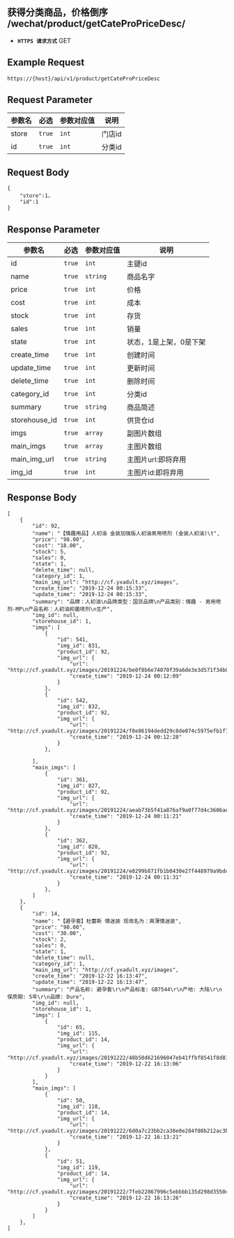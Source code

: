 ## 获得分类商品，价格倒序 /wechat/product/getCateProPriceDesc/

- **`HTTPS 请求方式`** GET

## Example Request
```
https://{host}/api/v1/product/getCateProPriceDesc
```

## Request Parameter

| 参数名       | 必选   | 参数对应值 | 说明                  |
| ------------ | ------ | ---------- | --------------------|
| store        | `true` | `int    `  | 门店id              |
| id           | `true` | `int    `  | 分类id              |

## Request Body

```
{
    "store":1，
    "id":1
}

```
## Response Parameter

| 参数名              | 必选   | 参数对应值 | 说明                              |
| ------------------- | ------ | ---------- | --------------------------------|
| id                  | `true` | `int    `  | 主键id                          |
| name                | `true` | `string`   | 商品名字                         |
| price               | `true` | `int`      | 价格                             |
| cost                | `true` | `int`      | 成本                             |
| stock               | `true` | `int`      | 存货                             |
| sales               | `true` | `int`      | 销量                             |
| state               | `true` | `int`      | 状态，1是上架，0是下架            |
| create_time         | `true` | `int`      | 创建时间                         |
| update_time         | `true` | `int`      | 更新时间                         |
| delete_time         | `true` | `int`      | 删除时间                         |
| category_id         | `true` | `int`      | 分类id                           |
| summary             | `true` | `string`   | 商品简述                         |
| storehouse_id       | `true` | `int`      | 供货仓id                         |
| imgs                | `true` | `array`    | 副图片数组                        |
| main_imgs           | `true` | `array`    | 主图片数组                        |
| main_img_url        | `true` | `string`   | 主图片url:即将弃用                |
| img_id              | `true` | `int`      | 主图片id:即将弃用                 |
## Response Body

```
[    
    {
        "id": 92,
        "name": "【情趣用品】人初油 金装加强版人初油男用喷剂 (金装人初油)\t",
        "price": "98.00",
        "cost": "18.00",
        "stock": 5,
        "sales": 0,
        "state": 1,
        "delete_time": null,
        "category_id": 1,
        "main_img_url": "http://cf.yxadult.xyz/images",
        "create_time": "2019-12-24 00:15:33",
        "update_time": "2019-12-24 00:15:33",
        "summary": "品牌：人初油\n品牌类型：国货品牌\n产品类别：情趣 - 男用喷剂-MP\n产品名称：人初油抑菌喷剂\n生产",
        "img_id": null,
        "storehouse_id": 1,
        "imgs": [
            {
                "id": 541,
                "img_id": 831,
                "product_id": 92,
                "img_url": {
                    "url": "http://cf.yxadult.xyz/images/20191224/be0f8b6e74070f39a6de3e3d571f34b0.jpg",
                    "create_time": "2019-12-24 00:12:09"
                }
            },
            {
                "id": 542,
                "img_id": 832,
                "product_id": 92,
                "img_url": {
                    "url": "http://cf.yxadult.xyz/images/20191224/f8e86194dedd29c8de074c5975efb1f7.jpg",
                    "create_time": "2019-12-24 00:12:28"
                }
            },
            
        ],
        "main_imgs": [
            {
                "id": 361,
                "img_id": 827,
                "product_id": 92,
                "img_url": {
                    "url": "http://cf.yxadult.xyz/images/20191224/aeab73b5f41a876af9a0f77d4c3606ae.png",
                    "create_time": "2019-12-24 00:11:21"
                }
            },
            {
                "id": 362,
                "img_id": 828,
                "product_id": 92,
                "img_url": {
                    "url": "http://cf.yxadult.xyz/images/20191224/e8299b871fb1b0430e27f448979a9bdc.jpg",
                    "create_time": "2019-12-24 00:11:31"
                }
            },
        ]
    },
    {
        "id": 14,
        "name": "【避孕套】杜蕾斯 情迷装 现改名为：爽薄情迷装",
        "price": "90.00",
        "cost": "30.00",
        "stock": 2,
        "sales": 0,
        "state": 1,
        "delete_time": null,
        "category_id": 1,
        "main_img_url": "http://cf.yxadult.xyz/images",
        "create_time": "2019-12-22 16:13:47",
        "update_time": "2019-12-22 16:13:47",
        "summary": "产品名称: 避孕套\r\n产品标准: GB7544\r\n产地: 大陆\r\n保质期: 5年\r\n品牌: Dure",
        "img_id": null,
        "storehouse_id": 1,
        "imgs": [
            {
                "id": 65,
                "img_id": 115,
                "product_id": 14,
                "img_url": {
                    "url": "http://cf.yxadult.xyz/images/20191222/48b58d621696047eb41ffbf8541f8d81.jpg",
                    "create_time": "2019-12-22 16:13:06"
                }
            }
        ],
        "main_imgs": [
            {
                "id": 50,
                "img_id": 118,
                "product_id": 14,
                "img_url": {
                    "url": "http://cf.yxadult.xyz/images/20191222/6d0a7c23bb2ca38e0e284f08b212ac3b.jpg",
                    "create_time": "2019-12-22 16:13:21"
                }
            },
            {
                "id": 51,
                "img_id": 119,
                "product_id": 14,
                "img_url": {
                    "url": "http://cf.yxadult.xyz/images/20191222/7feb22867996c5ebbbb135d298d3550c.jpg",
                    "create_time": "2019-12-22 16:13:26"
                }
            }
        ]
    },
]
```

